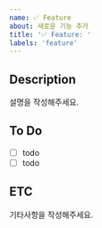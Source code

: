 ```yaml
---
name: ✅ Feature
about: 새로운 기능 추가
title: '✅ Feature: '
labels: 'feature'
---
```


## Description

설명을 작성해주세요.

## To Do

- [ ] todo
- [ ] todo

## ETC

기타사항을 작성해주세요.